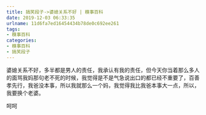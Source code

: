 ```yaml
---
title: 搞笑段子->婆媳关系不好 | 糗事百科
date: 2019-12-03 06:33:35
urlname: 11d6fa7ed16454434b78de0c692ee261
tags: 
- 糗事百科
categories:
- 糗事百科
- 搞笑段子
---
```

婆媳关系不好，多半都是男人的责任，我承认有我的责任，但今天你当着那么多人的面骂我妈那句老不死的时候，我觉得是不是气急说出口的都已经不重要了，百善孝先行，我爸没本事，所以我就那么一个妈，我觉得我比我爸本事大一点，所以，我要换个老婆。

呵呵


